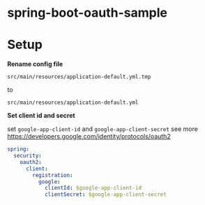 # spring-boot-oauth-sample


# Setup

__Rename config file__

`src/main/resources/application-default.yml.tmp`

to 

`src/main/resources/application-default.yml`

__Set client id and secret__

set `google-app-client-id` and `google-app-client-secret`
see more https://developers.google.com/identity/protocols/oauth2

```yml
spring:
  security:
    oauth2:
      client:
        registration:
          google:
            clientId: $google-app-client-id
            clientSecret: $google-app-client-secret
```
